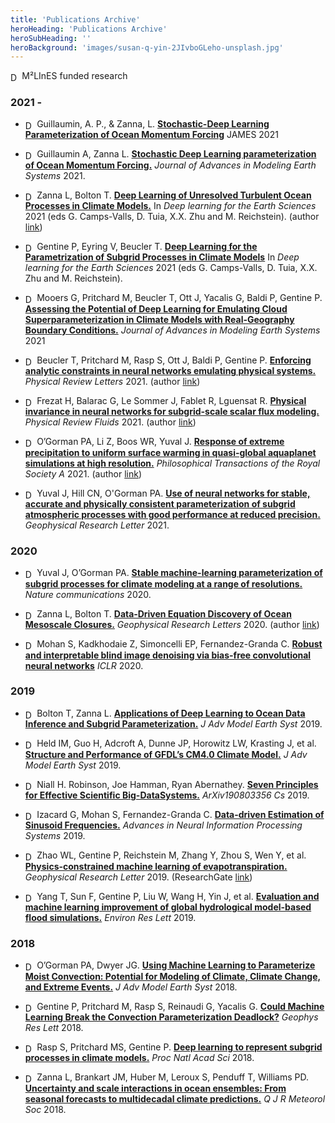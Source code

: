 ```yaml
---
title: 'Publications Archive'
heroHeading: 'Publications Archive'
heroSubHeading: ''
heroBackground: 'images/susan-q-yin-2JIvboGLeho-unsplash.jpg'
---
```


<!-- ## M²LInES research publications archive -->
<img src="/images/newlogo.png" style="width: 1.5vw; height: 1.5hw; vertical-align: middle;" alt="DOI icon"> M²LInES funded research

### 2021 -

* <img src="/images/newlogo.png" style="width: 1.5vw; height: 1.5hw; vertical-align: middle;" alt="DOI icon"> Guillaumin, A. P., & Zanna, L. **[Stochastic-Deep Learning Parameterization of Ocean Momentum Forcing](https://agupubs.onlinelibrary.wiley.com/doi/full/10.1029/2021MS002534)** JAMES 2021

* <img src="/images/newlogo.png" style="width: 1.5vw; height: 1.5hw; vertical-align: middle;" alt="DOI icon"> Guillaumin A, Zanna L. **[Stochastic Deep Learning parameterization of Ocean Momentum Forcing.](https://doi.org/10.1029/2021MS002534)** _Journal of Advances in Modeling Earth Systems_ 2021.

* <img src="/images/newlogo.png" style="width: 1.5vw; height: 1.5hw; vertical-align: middle;" alt="DOI icon"> Zanna L, Bolton T. **[Deep Learning of Unresolved Turbulent Ocean Processes in Climate Models.](https://doi.org/10.1002/9781119646181.ch20)** In _Deep learning for the Earth Sciences_ 2021 (eds G. Camps-Valls, D. Tuia, X.X. Zhu and M. Reichstein). (author [link](https://laurezanna.github.io/files/Zanna-Bolton-2021.pdf))

* <img src="/images/newlogo.png" style="width: 1.5vw; height: 1.5hw; vertical-align: middle;" alt="DOI icon"> Gentine P, Eyring V, Beucler T. **[Deep Learning for the Parametrization of Subgrid Processes in Climate Models](https://doi.org/10.1002/9781119646181.ch21)** In _Deep learning for the Earth Sciences_ 2021 (eds G. Camps-Valls, D. Tuia, X.X. Zhu and M. Reichstein).

* <img src="/images/newlogo.png" style="width: 1.5vw; height: 1.5hw; vertical-align: middle;" alt="DOI icon"> Mooers G, Pritchard M, Beucler T, Ott J, Yacalis G, Baldi P, Gentine P. **[Assessing the Potential of Deep Learning for Emulating Cloud Superparameterization in Climate Models with Real-Geography Boundary Conditions.]( https://doi.org/10.1029/2020MS002385)**
 _Journal of Advances in Modeling Earth Systems_ 2021

* <img src="/images/newlogo.png" style="width: 1.5vw; height: 1.5hw; vertical-align: middle;" alt="DOI icon"> Beucler T, Pritchard M, Rasp S, Ott J, Baldi P, Gentine P. **[Enforcing analytic constraints in neural networks emulating physical systems.](https://doi.org/10.1103/PhysRevLett.126.098302)** _Physical Review Letters_ 2021. (author [link](https://gentinelab.eee.columbia.edu/sites/default/files/content/PhysRevLett.126.098302.pdf))

* <img src="/images/newlogo.png" style="width: 1.5vw; height: 1.5hw; vertical-align: middle;" alt="DOI icon"> Frezat H, Balarac G, Le Sommer J, Fablet R, Lguensat R. **[Physical invariance in neural networks for subgrid-scale scalar flux modeling.](https://doi.org/10.1103/PhysRevFluids.6.024607)** _Physical Review Fluids_ 2021. (author [link](https://hal.science/hal-03084215/file/2010.04663.pdf))

* <img src="/images/newlogo.png" style="width: 1.5vw; height: 1.5hw; vertical-align: middle;" alt="DOI icon"> O’Gorman PA, Li Z, Boos WR, Yuval J. **[Response of extreme precipitation to uniform surface warming in quasi-global aquaplanet simulations at high resolution.](https://doi.org/10.1098/rsta.2019.0543)** _Philosophical Transactions of the Royal Society A_ 2021. (author [link](https://halo.mit.edu/src/ogorman_quasi_global_hires_precip_extremes_2021.pdf))

* <img src="/images/newlogo.png" style="width: 1.5vw; height: 1.5hw; vertical-align: middle;" alt="DOI icon"> Yuval J, Hill CN, O'Gorman PA. **[Use of neural networks for stable, accurate and physically consistent parameterization of subgrid atmospheric processes with good performance at reduced precision.](https://doi.org/10.1029/2020GL091363)** _Geophysical Research Letter_ 2021.

### 2020

* <img src="/images/newlogo.png" style="width: 1.5vw; height: 1.5hw; vertical-align: middle;" alt="DOI icon"> Yuval J, O’Gorman PA. **[Stable machine-learning parameterization of subgrid processes for climate modeling at a range of resolutions.](https://doi.org/10.1038/s41467-020-17142-3)** _Nature communications_ 2020.

* <img src="/images/newlogo.png" style="width: 1.5vw; height: 1.5hw; vertical-align: middle;" alt="DOI icon"> Zanna L, Bolton T. **[Data‐Driven Equation Discovery of Ocean Mesoscale Closures.](https://doi.org/10.1029/2020GL088376)** _Geophysical Research Letters_ 2020. (author [link](https://laurezanna.github.io/files/Zanna-Bolton-2020.pdf))

* <img src="/images/newlogo.png" style="width: 1.5vw; height: 1.5hw; vertical-align: middle;" alt="DOI icon"> Mohan S, Kadkhodaie Z, Simoncelli EP, Fernandez-Granda C. **[Robust and interpretable blind image denoising via bias-free convolutional neural networks](https://doi.org/10.48550/arXiv.1906.05478)** _ICLR_ 2020.

### 2019

* <img src="/images/newlogo.png" style="width: 1.5vw; height: 1.5hw; vertical-align: middle;" alt="DOI icon"> Bolton T, Zanna L. **[Applications of Deep Learning to Ocean Data Inference and Subgrid Parameterization.](https://doi.org/10.1029/2018MS001472)** _J Adv Model Earth Syst_ 2019.

* <img src="/images/newlogo.png" style="width: 1.5vw; height: 1.5hw; vertical-align: middle;" alt="DOI icon"> Held IM, Guo H, Adcroft A, Dunne JP, Horowitz LW, Krasting J, et al. **[Structure and Performance of GFDL’s CM4.0 Climate Model.](https://doi.org/10.1029/2019MS001829)** _J Adv Model Earth Syst_ 2019.

* <img src="/images/newlogo.png" style="width: 1.5vw; height: 1.5hw; vertical-align: middle;" alt="DOI icon"> Niall H. Robinson, Joe Hamman, Ryan Abernathey. **[Seven Principles for Effective Scientific Big-DataSystems.](https://doi.org/10.48550/arXiv.1908.03356)** _ArXiv190803356 Cs_ 2019.

* <img src="/images/newlogo.png" style="width: 1.5vw; height: 1.5hw; vertical-align: middle;" alt="DOI icon"> Izacard G, Mohan S, Fernandez-Granda C. **[Data-driven Estimation of Sinusoid Frequencies.](https://doi.org/10.48550/arXiv.1906.00823)** _Advances in Neural Information Processing Systems_ 2019.

* <img src="/images/newlogo.png" style="width: 1.5vw; height: 1.5hw; vertical-align: middle;" alt="DOI icon"> Zhao WL, Gentine P, Reichstein M, Zhang Y, Zhou S, Wen Y, et al. **[Physics-constrained machine learning of evapotranspiration.](https://doi.org/10.1029/2019GL085291)** _Geophysical Research Letter_ 2019. (ResearchGate [link](https://www.researchgate.net/publication/337868554_Physics-Constrained_Machine_Learning_of_Evapotranspiration))

* <img src="/images/newlogo.png" style="width: 1.5vw; height: 1.5hw; vertical-align: middle;" alt="DOI icon"> Yang T, Sun F, Gentine P, Liu W, Wang H, Yin J, et al. **[Evaluation and machine learning improvement of global hydrological model-based flood simulations.](https://doi.org/10.1088/1748-9326/ab4d5e)** _Environ Res Lett_ 2019.

### 2018

* <img src="/images/newlogo.png" style="width: 1.5vw; height: 1.5hw; vertical-align: middle;" alt="DOI icon"> O’Gorman PA, Dwyer JG. **[Using Machine Learning to Parameterize Moist Convection: Potential for Modeling of Climate, Climate Change, and Extreme Events.](https://doi.org/10.1029/2018MS001351)** _J Adv Model Earth Syst_ 2018.

* <img src="/images/newlogo.png" style="width: 1.5vw; height: 1.5hw; vertical-align: middle;" alt="DOI icon"> Gentine P, Pritchard M, Rasp S, Reinaudi G, Yacalis G. **[Could Machine Learning Break the Convection Parameterization Deadlock?](https://doi.org/10.1029/2018GL078202)** _Geophys Res Lett_ 2018.

* <img src="/images/newlogo.png" style="width: 1.5vw; height: 1.5hw; vertical-align: middle;" alt="DOI icon"> Rasp S, Pritchard MS, Gentine P. **[Deep learning to represent subgrid processes in climate models.](https://doi.org/10.1073/pnas.1810286115)** _Proc Natl Acad Sci_ 2018.

* <img src="/images/newlogo.png" style="width: 1.5vw; height: 1.5hw; vertical-align: middle;" alt="DOI icon"> Zanna L, Brankart JM, Huber M, Leroux S, Penduff T, Williams PD. **[Uncertainty and scale interactions in ocean ensembles: From seasonal forecasts to multidecadal climate predictions.](https://doi.org/10.1002/qj.3397)** _Q J R Meteorol Soc_ 2018.
